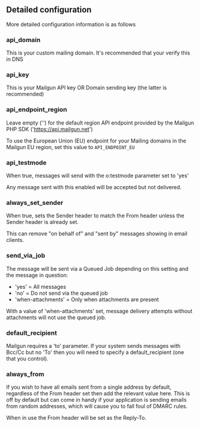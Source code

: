 ## Detailed configuration

More detailed configuration information is as follows

### api_domain

This is your custom mailing domain. It's recommended that your verify this in DNS

### api_key

This is your Mailgun API key OR Domain sending key (the latter is recommended)

### api_endpoint_region

Leave empty ('') for the default region API endpoint provided by the Mailgun PHP SDK ('https://api.mailgun.net')

To use the European Union (EU) endpoint for your Mailing domains in the Mailgun EU region, set this value to `API_ENDPOINT_EU`

### api_testmode

When true, messages will send with the o:testmode parameter set to 'yes'

Any message sent with this enabled will be accepted but not delivered.

### always_set_sender

When true, sets the Sender header to match the From header unless the Sender header is already set.

This can remove "on behalf of" and "sent by" messages showing in email clients.

### send_via_job

The message will be sent via a Queued Job depending on this setting and the message in question:

+ 'yes' = All messages
+ 'no' = Do not send via the queued job
+ 'when-attachments' = Only when attachments are present

With a value of 'when-attachments' set, message delivery attempts without attachments will not use the queued job.

### default_recipient

Mailgun requires a 'to' parameter. If your system sends messages with Bcc/Cc but no 'To' then you will need to specify a default_recipient (one that you control).

### always_from

If you wish to have all emails sent from a single address by default, regardless of the From header set then add the relevant value here.
This is off by default but can come in handy if your application is sending emails from random addresses, which will cause you to fall foul of DMARC rules.

When in use the From header will be set as the Reply-To.
